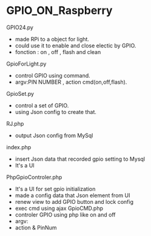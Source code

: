 # GPIO_ON_Raspberry
GPIO24.py	            
 - made RPi to a object for light.
 - could use it to enable and close electic by GPIO.
 - fonction : on , off , flash and clean

GpioForLight.py	
 - control GPIO using command.
 - argv:PIN NUMBER , action cmd(on,off,flash).

GpioSet.py	
 - control a set of GPIO.
 - using Json config to create that. 

RJ.php	
 - output Json config from MySql

index.php
 - insert Json data that recorded gpio setting to Mysql
 - It's a UI 

PhpGpioControler.php
 - It's a UI for set gpio initialization
 - made a config data that Json element from UI
 - renew view to add GPIO button and lock config
 - exec cmd using ajax 
 GpioCMD.php
 - controler GPIO using php like on and off
 - argv:
 - action & PinNum
